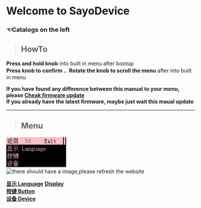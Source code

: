 # Welcome to SayoDevice

### ☜Catalogs on the left <!-- {docsify-ignore} -->

>## HowTo  
**Press and hold knob** into built in menu after bootup  
**Press knob to confirm** ，**Rotate the knob to scroll the menu** after into built in menu

**If you have found any difference between this manual to your menu, please [Cheak firmware update](/en/docs/std/web_hid/README.md)**  
**If you already have the latest firmware, maybe just wait this maual update**

---

> ## Menu

![there should have a image,please refresh the website](../../../../docs/std/built_in_menu/img/menu_1.png)
![there should have a image,please refresh the website](/img/menu_en.png)

**[显示 Language](/en/docs/std/built_in_menu/display.md)** **[Display](/en/docs/std/built_in_menu/display.md)**  
**[按键 Button](/en/docs/std/built_in_menu/key.md)**  
**[设备 Device](/en/docs/std/built_in_menu/device.md)**
